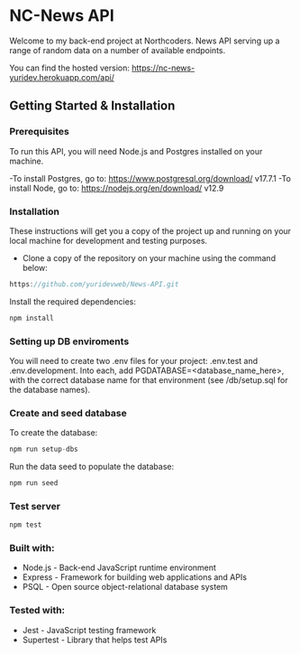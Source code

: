# NC-News API

Welcome to my back-end project at Northcoders. News API serving up a range of random data on a number of available endpoints.

You can find the hosted version:
https://nc-news-yuridev.herokuapp.com/api/

## Getting Started & Installation

### Prerequisites

To run this API, you will need Node.js and Postgres installed on your machine.

-To install Postgres, go to: https://www.postgresql.org/download/ v17.7.1
-To install Node, go to: https://nodejs.org/en/download/ v12.9

### Installation

These instructions will get you a copy of the project up and running on your local machine for development and testing purposes.

- Clone a copy of the repository on your machine using the command below:
```js
https://github.com/yuridevweb/News-API.git
```
Install the required dependencies:
```js
npm install
```
### Setting up DB enviroments

You will need to create two .env files for your project: .env.test and .env.development. Into each, add PGDATABASE=<database_name_here>, with the correct database name for that environment (see /db/setup.sql for the database names). 

### Create and seed database

To create the database:
```js
npm run setup-dbs
```
Run the data seed to populate the database:
```js
npm run seed
```

### Test server
```js
npm test
```

### Built with:
* Node.js - Back-end JavaScript runtime environment
* Express - Framework for building web applications and APIs
* PSQL - Open source object-relational database system


### Tested with:
* Jest - JavaScript testing framework
* Supertest - Library that helps test APIs
